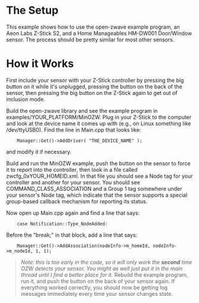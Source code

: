 # The Setup #
This example shows how to use the open-zwave example program, an Aeon Labs Z-Stick S2, and a Home Manageables HM-DW001 Door/Window sensor.  The process should be pretty similar for most other sensors.

# How it Works #
First include your sensor with your Z-Stick controller by pressing the big button on it while it's unplugged, pressing the button on the back of the sensor, then pressing the big button on the Z-Stick again to get out of inclusion mode.

Build the open-zwave library and see the example program in examples/YOUR\_PLATFORM/MinOZW.  Plug in your Z-Stick to the computer and look at the device name it comes up with (e.g., on Linux something like /dev/ttyUSB0). Find the line in Main.cpp that looks like:
```
    Manager::Get()->AddDriver( "THE_DEVICE_NAME" );
```
and modify it if necessary.

Build and run the MinOZW example, push the button on the sensor to force it to report into the controller, then look in a file called zwcfg\_0xYOUR\_HOMEID.xml. In that file you should see a Node tag for your controller and another for your sensor. You should see COMMAND\_CLASS\_ASSOCIATION and a Group 1 tag somewhere under your sensor's Node tag, which indicate that the sensor supports a special group-based callback mechanism for reporting its status.

Now open up Main.cpp again and find a line that says:
```
    case Notification::Type_NodeAdded:
```
Before the "break;" in that block, add a line that says:
```
    Manager::Get()->AddAssociation(nodeInfo->m_homeId, nodeInfo->m_nodeId, 1, 1);
```
> _Note: this is too early in the code, so it will only work the **second** time OZW detects your sensor. You might as well just put it in the main thread until I find a better place for it._
Rebuild the example program, run it, and push the button on the back of your sensor again. If everything worked correctly, you should now be getting log messages immediately every time your sensor changes state.